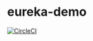 # eureka-demo
[![CircleCI](https://circleci.com/gh/mengdai/eureka-demo.svg?style=svg)](https://circleci.com/gh/mengdai/eureka-demo)
